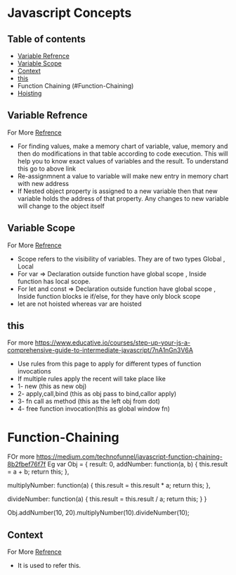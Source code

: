 # Javascript Concepts

## Table of contents
- [Variable Refrence](#variable-refrence)
- [Variable Scope](#variable-scope)
- [Context](#context)
- [this](#this)
- Function Chaining (#Function-Chaining)
- [Hoisting](#hoisting)

## Variable Refrence

For More [Refrence](https://www.educative.io/collection/page/5679346740101120/5707702298738688/5685265389584384)
- For finding values, make a memory chart of variable, value, memory and then do modifications in that table according to code execution. This will help you to know exact values of variables and the result. To understand this go to above link
- Re-assignmnent a value to variable will make new entry in memory chart with new address
- If Nested object property is assigned to a new variable then that new variable holds the address of that property. Any changes to new variable will change to the object itself

## Variable Scope

For More [Refrence](https://scotch.io/tutorials/understanding-scope-in-javascript#toc-scope-in-javascript)
- Scope refers to the visibility of variables. They are of two types Global , Local
- For var => Declaration outside function have global scope , Inside function has local scope.
- For let and const => Declaration outside function have global scope , Inside function blocks ie if/else, for they have only block scope
- let are not hoisted whereas var are hoisted

## this
For more https://www.educative.io/courses/step-up-your-js-a-comprehensive-guide-to-intermediate-javascript/7nA1nGn3V6A
- Use rules from this page to apply for different types of function invocations
- If multiple rules apply the recent will take place like 
- 1- new (this as new obj)
- 2- apply,call,bind (this as obj pass to bind,callor apply)
- 3- fn call as method (this as the left obj from dot)
- 4- free function invocation(this as global window fn)

# Function-Chaining
FOr more https://medium.com/technofunnel/javascript-function-chaining-8b2fbef76f7f
Eg
var Obj = {
  result: 0,
  addNumber: function(a, b) {
    this.result = a + b;
    return this;
  },

  multiplyNumber: function(a) {
    this.result = this.result * a;
    return this;
  },
 
  divideNumber: function(a) {
    this.result = this.result / a;
    return this;
  }
}

Obj.addNumber(10, 20).multiplyNumber(10).divideNumber(10);

## Context
For More [Refrence](https://scotch.io/tutorials/understanding-scope-in-javascript#toc-lexical-scope)
- It is used to refer this.

